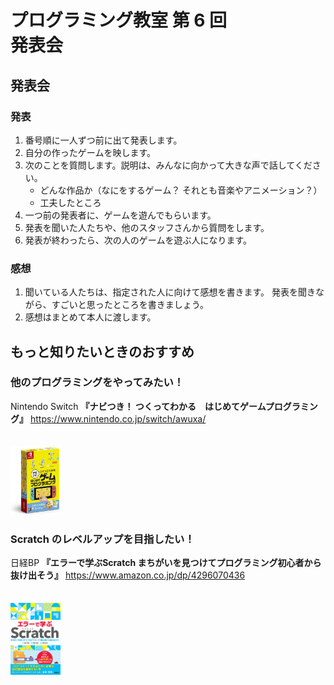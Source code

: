 # プログラミング教室 第 6 回<br>発表会

## 発表会

### 発表

1. 番号順に一人ずつ前に出て発表します。
2. 自分の作ったゲームを映します。
3. 次のことを質問します。説明は、みんなに向かって大きな声で話してください。
   - どんな作品か（なにをするゲーム？ それとも音楽やアニメーション？）
   - 工夫したところ
4. 一つ前の発表者に、ゲームを遊んでもらいます。
5. 発表を聞いた人たちや、他のスタッフさんから質問をします。
6. 発表が終わったら、次の人のゲームを遊ぶ人になります。

### 感想

1. 聞いている人たちは、指定された人に向けて感想を書きます。
発表を聞きながら、すごいと思ったところを書きましょう。
2. 感想はまとめて本人に渡します。


## もっと知りたいときのおすすめ

<div class="columns-two">
<div>

### 他のプログラミングをやってみたい！
Nintendo Switch **『ナビつき！ つくってわかる　はじめてゲームプログラミング』**
https://www.nintendo.co.jp/switch/awuxa/

</div>
<img src="images/2022-12-04-17-18-13.png" alt="" width="80" style="margin-top: 1.5em;"/>
</div>


<div class="columns-two">
<div>

### Scratch のレベルアップを目指したい！
日経BP **『エラーで学ぶScratch まちがいを見つけてプログラミング初心者から抜け出そう』**
https://www.amazon.co.jp/dp/4296070436

</div>
<img src="images/2022-12-04-17-19-26.png" alt="" width="80" style="margin-top: 1.5em;" />
</div>
